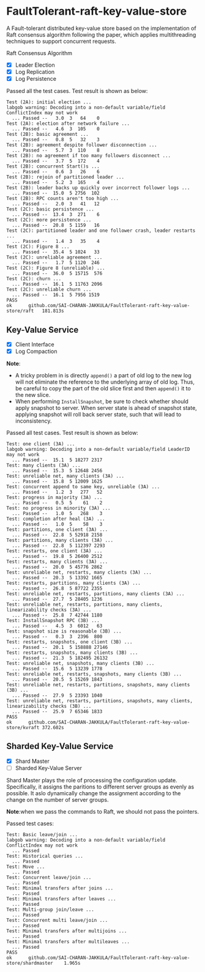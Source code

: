 # FaultTolerant-raft-key-value-store
A Fault-tolerant distributed key-value store based on the implementation of Raft consensus algorithm following the paper, which applies multithreading techniques to support concurrent requests.

Raft Consensus Algorithm

- [x] Leader Election
- [x] Log Replication
- [x] Log Persistence

Passed all the test cases. Test result is shown as below:

```
Test (2A): initial election ...
labgob warning: Decoding into a non-default variable/field ConflictIndex may not work
  ... Passed --   3.0  3   64    0
Test (2A): election after network failure ...
  ... Passed --   4.6  3  105    0
Test (2B): basic agreement ...
  ... Passed --   0.8  5   32    3
Test (2B): agreement despite follower disconnection ...
  ... Passed --   5.7  3  110    8
Test (2B): no agreement if too many followers disconnect ...
  ... Passed --   3.7  5  172    4
Test (2B): concurrent Start()s ...
  ... Passed --   0.6  3   26    6
Test (2B): rejoin of partitioned leader ...
  ... Passed --   5.2  3  165    4
Test (2B): leader backs up quickly over incorrect follower logs ...
  ... Passed --  15.0  5 2756  102
Test (2B): RPC counts aren't too high ...
  ... Passed --   2.0  3   41   12
Test (2C): basic persistence ...
  ... Passed --  13.4  3  271    6
Test (2C): more persistence ...
  ... Passed --  20.8  5 1159   16
Test (2C): partitioned leader and one follower crash, leader restarts ...
  ... Passed --   1.4  3   35    4
Test (2C): Figure 8 ...
  ... Passed --  35.4  5 1024   33
Test (2C): unreliable agreement ...
  ... Passed --   1.7  5 1120  246
Test (2C): Figure 8 (unreliable) ...
  ... Passed --  36.0  5 15715  576
Test (2C): churn ...
  ... Passed --  16.1  5 11763 2096
Test (2C): unreliable churn ...
  ... Passed --  16.1  5 7956 1519
PASS
ok  	github.com/SAI-CHARAN-JAKKULA/FaultTolerant-raft-key-value-store/raft	181.813s
```

## Key-Value Service

- [x] Client Interface
- [x] Log Compaction

**Note**:

- A tricky problem in is directly `append()` a part of old log to the new log will not eliminate the reference to the underlying array of old log. Thus, be careful to copy the part of the old slice first and then `append()` it to the new slice.
- When performing `InstallSnapshot`, be sure to check whether should apply snapshot to server. When server state is ahead of snapshot state, applying snapshot will roll back server state, such that will lead to inconsistency.

Passed all test cases. Test result is shown as below:

```
Test: one client (3A) ...
labgob warning: Decoding into a non-default variable/field LeaderID may not work
  ... Passed --  15.1  5 18277 2317
Test: many clients (3A) ...
  ... Passed --  15.3  5 12648 2456
Test: unreliable net, many clients (3A) ...
  ... Passed --  15.8  5 12009 1625
Test: concurrent append to same key, unreliable (3A) ...
  ... Passed --   1.2  3   277   52
Test: progress in majority (3A) ...
  ... Passed --   0.5  5    61    2
Test: no progress in minority (3A) ...
  ... Passed --   1.0  5   268    3
Test: completion after heal (3A) ...
  ... Passed --   1.0  5    58    3
Test: partitions, one client (3A) ...
  ... Passed --  22.8  5 52918 2158
Test: partitions, many clients (3A) ...
  ... Passed --  22.8  5 112397 2293
Test: restarts, one client (3A) ...
  ... Passed --  19.8  5 26400 2512
Test: restarts, many clients (3A) ...
  ... Passed --  20.0  5 45776 2862
Test: unreliable net, restarts, many clients (3A) ...
  ... Passed --  20.3  5 13392 1665
Test: restarts, partitions, many clients (3A) ...
  ... Passed --  26.8  5 87722 2355
Test: unreliable net, restarts, partitions, many clients (3A) ...
  ... Passed --  27.7  5 28405 1236
Test: unreliable net, restarts, partitions, many clients, linearizability checks (3A) ...
  ... Passed --  25.8  7 42744 1180
Test: InstallSnapshot RPC (3B) ...
  ... Passed --   4.5  3  6012   63
Test: snapshot size is reasonable (3B) ...
  ... Passed --   0.3  3  2396  800
Test: restarts, snapshots, one client (3B) ...
  ... Passed --  20.1  5 158888 27146
Test: restarts, snapshots, many clients (3B) ...
  ... Passed --  21.3  5 182495 26132
Test: unreliable net, snapshots, many clients (3B) ...
  ... Passed --  15.6  5 13239 1778
Test: unreliable net, restarts, snapshots, many clients (3B) ...
  ... Passed --  20.5  5 15269 1843
Test: unreliable net, restarts, partitions, snapshots, many clients (3B) ...
  ... Passed --  27.9  5 23393 1040
Test: unreliable net, restarts, partitions, snapshots, many clients, linearizability checks (3B) ...
  ... Passed --  25.9  7 65346 1833
PASS
ok  	github.com/SAI-CHARAN-JAKKULA/FaultTolerant-raft-key-value-store/kvraft	372.602s
```

## Sharded Key-Value Service

- [x] Shard Master
- [ ] Sharded Key-Value Server

Shard Master plays the role of processing the configuration update. Specifically, it assigns the paritions to different server groups as evenly as possible. It aslo dynamically change the assignment according to the change on the number of server groups.

**Note**:when we pass the commands to Raft, we should not pass the pointers.

Passed test cases:

```
Test: Basic leave/join ...
labgob warning: Decoding into a non-default variable/field ConflictIndex may not work
  ... Passed
Test: Historical queries ...
  ... Passed
Test: Move ...
  ... Passed
Test: Concurrent leave/join ...
  ... Passed
Test: Minimal transfers after joins ...
  ... Passed
Test: Minimal transfers after leaves ...
  ... Passed
Test: Multi-group join/leave ...
  ... Passed
Test: Concurrent multi leave/join ...
  ... Passed
Test: Minimal transfers after multijoins ...
  ... Passed
Test: Minimal transfers after multileaves ...
  ... Passed
PASS
ok  	github.com/SAI-CHARAN-JAKKULA/FaultTolerant-raft-key-value-store/shardmaster	1.965s
```
